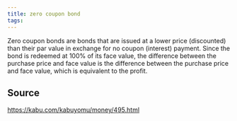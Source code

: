 ```yaml
---
title: zero coupon bond
tags: 
---
```


Zero coupon bonds are bonds that are issued at a lower price (discounted) than their par value in exchange for no coupon (interest) payment. Since the bond is redeemed at 100% of its face value, the difference between the purchase price and face value is the difference between the purchase price and face value, which is equivalent to the profit.

## Source
https://kabu.com/kabuyomu/money/495.html